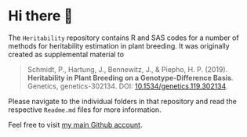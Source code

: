 # Hi there 👋

The `Heritability` repository contains R and SAS codes for a number of methods for heritability estimation in plant breeding. It was originally created as supplemental material to 

> Schmidt, P., Hartung, J., Bennewitz, J., & Piepho, H. P. (2019). **Heritability in Plant Breeding on a Genotype-Difference Basis**. Genetics, genetics-302134. DOI: [10.1534/genetics.119.302134](https://doi.org/10.1534/genetics.119.302134).
 
Please navigate to the individual folders in that repository and read the respective `Readme.md` files for more information.

Feel free to visit [my main Github account](https://github.com/SchmidtPaul).
